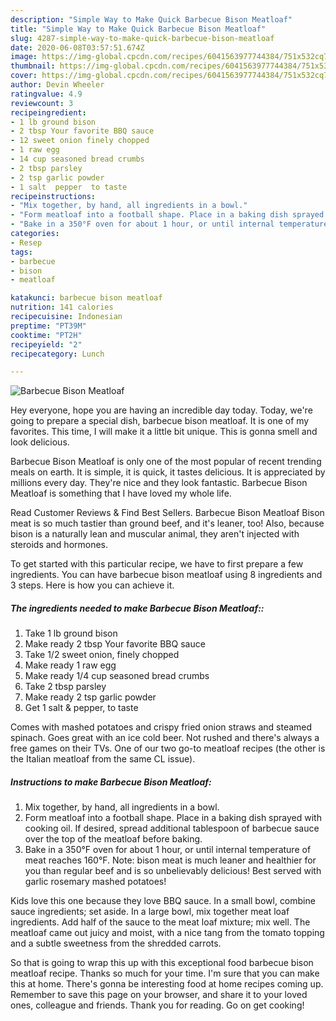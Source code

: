 ```yaml
---
description: "Simple Way to Make Quick Barbecue Bison Meatloaf"
title: "Simple Way to Make Quick Barbecue Bison Meatloaf"
slug: 4287-simple-way-to-make-quick-barbecue-bison-meatloaf
date: 2020-06-08T03:57:51.674Z
image: https://img-global.cpcdn.com/recipes/6041563977744384/751x532cq70/barbecue-bison-meatloaf-recipe-main-photo.jpg
thumbnail: https://img-global.cpcdn.com/recipes/6041563977744384/751x532cq70/barbecue-bison-meatloaf-recipe-main-photo.jpg
cover: https://img-global.cpcdn.com/recipes/6041563977744384/751x532cq70/barbecue-bison-meatloaf-recipe-main-photo.jpg
author: Devin Wheeler
ratingvalue: 4.9
reviewcount: 3
recipeingredient:
- 1 lb ground bison
- 2 tbsp Your favorite BBQ sauce
- 12 sweet onion finely chopped
- 1 raw egg
- 14 cup seasoned bread crumbs
- 2 tbsp parsley
- 2 tsp garlic powder
- 1 salt  pepper  to taste
recipeinstructions:
- "Mix together, by hand, all ingredients in a bowl."
- "Form meatloaf into a football shape. Place in a baking dish sprayed with cooking oil. If desired, spread additional tablespoon of barbecue sauce over the top of the meatloaf before baking."
- "Bake in a 350°F oven for about 1 hour, or until internal temperature of meat reaches 160°F. Note: bison meat is much leaner and healthier for you than regular beef and is so unbelievably delicious! Best served with garlic rosemary mashed potatoes!"
categories:
- Resep
tags:
- barbecue
- bison
- meatloaf

katakunci: barbecue bison meatloaf
nutrition: 141 calories
recipecuisine: Indonesian
preptime: "PT39M"
cooktime: "PT2H"
recipeyield: "2"
recipecategory: Lunch

---
```



![Barbecue Bison Meatloaf](https://img-global.cpcdn.com/recipes/6041563977744384/751x532cq70/barbecue-bison-meatloaf-recipe-main-photo.jpg)

Hey everyone, hope you are having an incredible day today. Today, we're going to prepare a special dish, barbecue bison meatloaf. It is one of my favorites. This time, I will make it a little bit unique. This is gonna smell and look delicious.

Barbecue Bison Meatloaf is only one of the most popular of recent trending meals on earth. It is simple, it is quick, it tastes delicious. It is appreciated by millions every day. They're nice and they look fantastic. Barbecue Bison Meatloaf is something that I have loved my whole life.

Read Customer Reviews &amp; Find Best Sellers. Barbecue Bison Meatloaf Bison meat is so much tastier than ground beef, and it&#39;s leaner, too! Also, because bison is a naturally lean and muscular animal, they aren&#39;t injected with steroids and hormones.


To get started with this particular recipe, we have to first prepare a few ingredients. You can have barbecue bison meatloaf using 8 ingredients and 3 steps. Here is how you can achieve it.

##### The ingredients needed to make Barbecue Bison Meatloaf::

1. Take 1 lb ground bison
1. Make ready 2 tbsp Your favorite BBQ sauce
1. Take 1/2 sweet onion, finely chopped
1. Make ready 1 raw egg
1. Make ready 1/4 cup seasoned bread crumbs
1. Take 2 tbsp parsley
1. Make ready 2 tsp garlic powder
1. Get 1 salt &amp; pepper,  to taste


Comes with mashed potatoes and crispy fried onion straws and steamed spinach. Goes great with an ice cold beer. Not rushed and there&#39;s always a free games on their TVs. One of our two go-to meatloaf recipes (the other is the Italian meatloaf from the same CL issue). 

##### Instructions to make Barbecue Bison Meatloaf:

1. Mix together, by hand, all ingredients in a bowl.
1. Form meatloaf into a football shape. Place in a baking dish sprayed with cooking oil. If desired, spread additional tablespoon of barbecue sauce over the top of the meatloaf before baking.
1. Bake in a 350°F oven for about 1 hour, or until internal temperature of meat reaches 160°F. Note: bison meat is much leaner and healthier for you than regular beef and is so unbelievably delicious! Best served with garlic rosemary mashed potatoes!


Kids love this one because they love BBQ sauce. In a small bowl, combine sauce ingredients; set aside. In a large bowl, mix together meat loaf ingredients. Add half of the sauce to the meat loaf mixture; mix well. The meatloaf came out juicy and moist, with a nice tang from the tomato topping and a subtle sweetness from the shredded carrots. 

So that is going to wrap this up with this exceptional food barbecue bison meatloaf recipe. Thanks so much for your time. I'm sure that you can make this at home. There's gonna be interesting food at home recipes coming up. Remember to save this page on your browser, and share it to your loved ones, colleague and friends. Thank you for reading. Go on get cooking!
